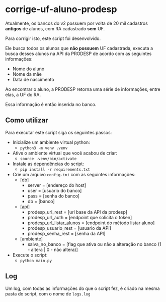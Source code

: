 # corrige-uf-aluno-prodesp
Atualmente, os bancos do v2 possuem por volta de 20 mil cadastros **antigos** de alunos, com RA cadastrado **sem** UF.

Para corrigir isto, este script foi desenvolvido.

Ele busca todos os alunos que **não possuem** UF cadastrada, executa a busca desses alunos na API da PRODESP de acordo com as seguintes informações:
- Nome do aluno
- Nome da mãe
- Data de nascimento

Ao encontrar o aluno, a PRODESP retorna uma série de informações, entre elas, a UF do RA.

Essa informação é então inserida no banco.

## Como utilizar
Para executar este script siga os seguintes passos:
- Inicialize um ambiente virtual python:
  - `python3 -m venv .venv`
- Ative o ambiente virtual que você acabou de criar:
  - `source .venv/bin/activate`
- Instale as dependências do script:
  - `pip install -r requirements.txt`
- Crie um arquivo `config.ini` com as seguintes informações:
  - [db]
    - server = [endereço do host]
    - user = [usuario do banco]
    - pass = [senha do banco]
    - db = [banco]
  - [api]
    - prodesp_url_rest = [url base da API da prodesp]
    - prodesp_url_auth = [endpoint que solicita o token]
    - prodesp_url_listar_alunos = [endpoint do método listar aluno]
    - prodesp_usuario_rest = [usuario da API]
    - prodesp_senha_rest = [senha da API]
  - [ambiente]
    - salva_no_banco = [flag que ativa ou não a alteração no banco (1 - altera | 0 - não altera)]
- Execute o script:
  - `python main.py`

## Log
Um log, com todas as informações do que o script fez, é criado na mesma pasta do script, com o nome de `logs.log`
